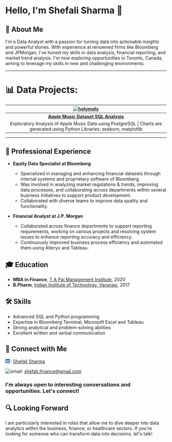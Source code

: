 # Hello, I'm Shefali Sharma 👋

## 🚀 About Me
I'm a Data Analyst with a passion for turning data into actionable insights and powerful stories. With experience at renowned firms like Bloomberg and JPMorgan, I've honed my skills in data analysis, financial reporting, and market trend analysis. I'm now exploring opportunities in Toronto, Canada, aiming to leverage my skills in new and challenging environments.

---
# 📊 Data Projects:

|  [![holymoly](https://images.unsplash.com/photo-1609081219090-a6d81d3085bf?q=80&w=3126&auto=format&fit=crop&ixlib=rb-4.0.3&ixid=M3wxMjA3fDB8MHxwaG90by1wYWdlfHx8fGVufDB8fHx8fA%3D%3D)](https://shefaliisharma.github.io/holymoly) | 
|:---------------------------------------------------------------------------------------------------------------------------------------------------------------------------------------------------------------------------------:|
|                                                                             **[Apple Music Dataset SQL Analysis](shefaliisharma.github.io/holymoly)**                                                                             |
|                                                   Exploratory Analysis of Apple Music Data using PostgreSQL \| Charts are generated using Python Libraries: seaborn, matplotlib                                                   |


---
## 💼 Professional Experience
- **Equity Data Specialist at Bloomberg**
  - Specialized in managing and enhancing financial datasets through internal systems and proprietary software of Bloomberg.
  - Was involved in analyzing market regulations & trends, improving data processes, and collaborating across departments within several business initiatives to support product development.
  - Collaborated with diverse teams to improve data quality and functionality.

- **Financial Analyst at J.P. Morgan**
  - Collaborated across finance departments to support reporting requirements, working on various projects and resolving system issues to enhance reporting accuracy and efficiency.
  - Continuously improved business process efficiency and automated them using Alteryx and Tableau.

## 🎓 Education
- **MBA in Finance**, [T A Pai Management Institute](https://www.tapmi.edu.in/programs/mba/), 2020
- **B.Pharm**, [Indian Institute of Technology, Varanasi](https://iitbhu.ac.in/dept/phe), 2017

## 🛠 Skills
- Advanced SQL and Python programming
- Expertise in Bloomberg Terminal, Microsoft Excel and Tableau
- Strong analytical and problem-solving abilities
- Excellent written and verbal communication

## 🤝 Connect with Me
<img src="assets/LI-In-Bug.png" alt="LinkedIn" width="16" height="13">: [Shefali Sharma](https://www.linkedin.com/in/shefaliisharma/)

<img src="assets/gmail.png" alt="email" width="16" height="12">: [shefali.finance@gmail.com](mailto:shefali.finance@gmail.com)

### I'm always open to interesting conversations and opportunities. Let's connect! 

## 🔍 Looking Forward
I am particularly interested in roles that allow me to dive deeper into data analytics within the business, finance, or healthcare sectors. If you're looking for someone who can transform data into decisions, let's talk!
